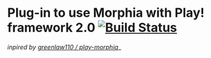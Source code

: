# Plug-in to use Morphia with Play! framework 2.0 [![Build Status](https://secure.travis-ci.org/leodagdag/play2-morphia-plugin.png)](http://travis-ci.org/leodagdag/play2-morphia-plugin)

_inpired by [greenlaw110 / play-morphia](https://github.com/greenlaw110/play-morphia)__
